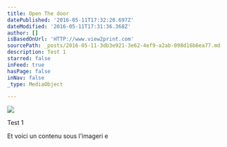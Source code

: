 ```yaml
---
title: Open The door
datePublished: '2016-05-11T17:32:20.697Z'
dateModified: '2016-05-11T17:31:36.368Z'
author: []
isBasedOnUrl: 'HTTP://www.view2print.com'
sourcePath: _posts/2016-05-11-3db3e921-3e62-4ef9-a2ab-098d16b6ea77.md
description: Test 1
starred: false
inFeed: true
hasPage: false
inNav: false
_type: MediaObject

---
```

![](https://the-grid-user-content.s3-us-west-2.amazonaws.com/9f227c80-b11e-4441-991b-d8aa5bd64827.jpg)

Test 1

Et voici un contenu sous l'imageri e